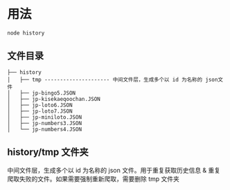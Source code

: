 <!--
 * @Author: maple
 * @Date: 2020-08-07 20:00:33
 * @LastEditors: maple
 * @LastEditTime: 2020-08-07 21:58:38
-->
# 用法

```
node history
```

## 文件目录
```
├── history
│   ├── tmp --------------------- 中间文件层，生成多个以 id 为名称的 json文件
│   ├── jp-bingo5.JSON
│   ├── jp-kisekaeqoochan.JSON
│   ├── jp-loto6.JSON
│   ├── jp-loto7.JSON
│   ├── jp-miniloto.JSON
│   ├── jp-numbers3.JSON
│   └── jp-numbers4.JSON
```

## history/tmp 文件夹

中间文件层，生成多个以 id 为名称的 json 文件。用于重复获取历史信息 & 重复爬取失败的文件。如果需要强制重新爬取，需要删除 tmp 文件夹